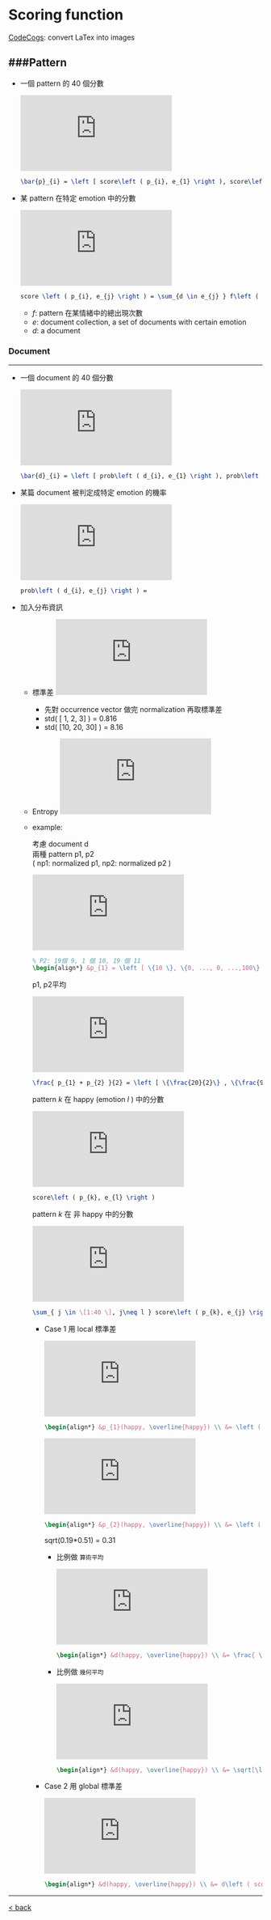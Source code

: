 # Scoring 	function 

[CodeCogs](http://latex.codecogs.com/): convert LaTex into images

###Pattern
---

* 一個 pattern 的 40 個分數

	![equation](http://latex.codecogs.com/gif.latex?%5Cbar%7Bp%7D_%7Bi%7D%20%3D%20%5Cleft%20%5B%20score%5Cleft%20%28%20p_%7Bi%7D%2C%20e_%7B1%7D%20%5Cright%20%29%2C%20score%5Cleft%20%28%20p_%7Bi%7D%2C%20e_%7B2%7D%20%5Cright%20%29%2C%20...%2C%20score%5Cleft%20%28%20p_%7Bi%7D%2C%20e_%7B40%7D%20%5Cright%20%29%20%5Cright%20%5D)
	
	```latex
	\bar{p}_{i} = \left [ score\left ( p_{i}, e_{1} \right ), score\left ( p_{i}, e_{2} \right ), ..., score\left ( p_{i}, e_{40} \right ) \right ]
	```

* 某 pattern 在特定 emotion 中的分數
	
	![equation](http://latex.codecogs.com/gif.latex?score%20%5Cleft%20%28%20p_%7Bi%7D%2C%20e_%7Bj%7D%20%5Cright%20%29%20%3D%20%5Csum_%7Bd%20%5Cin%20e_%7Bj%7D%20%7D%20f%5Cleft%20%28%20p_%7Bi%7D%2C%20d%20%5Cright%20%29)
	
	```latex
	score \left ( p_{i}, e_{j} \right ) = \sum_{d \in e_{j} } f\left ( p_{i}, d \right )
	```
	
	* _f_: pattern 在某情緒中的總出現次數 
	* _e_: document collection, a set of documents with certain emotion 
	* _d_: a document

### Document
---

* 一個 document 的 40 個分數

	![equation](http://latex.codecogs.com/gif.latex?%5Cbar%7Bd%7D_%7Bi%7D%20%3D%20%5Cleft%20%5B%20prob%5Cleft%20%28%20d_%7Bi%7D%2C%20e_%7B1%7D%20%5Cright%20%29%2C%20prob%5Cleft%20%28%20d_%7Bi%7D%2C%20e_%7B2%7D%20%5Cright%20%29%2C%20...%2C%20prob%5Cleft%20%28%20d_%7Bi%7D%2C%20e_%7B40%7D%20%5Cright%20%29%20%5Cright%20%5D)
	
	```latex
	\bar{d}_{i} = \left [ prob\left ( d_{i}, e_{1} \right ), prob\left ( d_{i}, e_{2} \right ), ..., prob\left ( d_{i}, e_{40} \right ) \right ]
	```
	
* 某篇 document 被判定成特定 emotion 的機率
	
	![equation](http://latex.codecogs.com/gif.latex?prob%5Cleft%20%28%20d_%7Bi%7D%2C%20e_%7Bj%7D%20%5Cright%20%29%20%3D)
	
	```latex
	prob\left ( d_{i}, e_{j} \right ) =
	```
	
* 加入分布資訊
	
	* 標準差 ![equation](http://latex.codecogs.com/gif.latex?%5CDelta_%7B%5Coverline%7Bp_%7Bi%7D%7D%7D) 
		* 先對 occurrence vector 做完 normalization 再取標準差
		* std( [ 1,  2,  3] ) = 0.816
		* std( [10, 20, 30] ) = 8.16
		
	* Entropy ![equation](http://latex.codecogs.com/gif.latex?%5Cvarepsilon_%7B%5Coverline%7Bp_%7Bi%7D%7D%7D)
	
	* example:

		考慮 document d  
		兩種 pattern p1, p2  
		( np1: normalized p1, np2: normalized p2 )

		![equation](http://latex.codecogs.com/gif.latex?%5Cbegin%7Balign*%7D%20%26p_%7B1%7D%20%3D%20%5Cleft%20%5B%20%5C%7B10%20%5C%7D%2C%20%5C%7B0%2C%20...%2C%200%2C%20...%2C100%5C%7D%20%5Cright%5D%2C%20%5CDelta_%7B%5Coverline%7Bp_%7B1%7D%7D%7D%3D%2015.81%2C%20%5CDelta_%7B%5Coverline%7Bnp_%7B1%7D%7D%7D%3D%200.15806%2C%20%5Cvarepsilon_%7B%5Coverline%7Bp_%7B1%7D%7D%7D%20%3D0%20%5C%5C%20%26p_%7B2%7D%20%3D%20%5Cleft%20%5B%20%5C%7B10%5C%7D%2C%20%5C%7B9%2C%20...%2C%2010%2C...%2C%2011%5C%7D%20%5Cright%5D%2C%20%5CDelta_%7B%5Coverline%7Bp_%7B2%7D%7D%7D%3D%200.98%2C%20%5CDelta_%7B%5Coverline%7Bnp_%7B2%7D%7D%7D%3D%200.00253%2C%20%5Cvarepsilon_%7B%5Coverline%7Bp_%7B2%7D%7D%7D%20%3D%205.27%20%5Cend%7Balign*%7D)
		
		```latex
		% P2: 19個 9, 1 個 10, 19 個 11
		\begin{align*} &p_{1} = \left [ \{10 \}, \{0, ..., 0, ...,100\} \right], \Delta_{\overline{p_{1}}}= 15.81, \Delta_{\overline{np_{1}}}= 0.15806, \varepsilon_{\overline{p_{1}}} =0 \\ &p_{2} = \left [ \{10\}, \{9, ..., 10,..., 11\} \right], \Delta_{\overline{p_{2}}}= 0.98, \Delta_{\overline{np_{2}}}= 0.00253, \varepsilon_{\overline{p_{2}}} = 5.27 \end{align*}
		```
	
		p1, p2平均
	
		![equation](http://latex.codecogs.com/gif.latex?%5Cfrac%7B%20p_%7B1%7D%20&plus;%20p_%7B2%7D%20%7D%7B2%7D%20%3D%20%5Cleft%20%5B%20%5C%7B%5Cfrac%7B20%7D%7B2%7D%5C%7D%20%2C%20%5C%7B%5Cfrac%7B9%7D%7B2%7D%2C%20...%2C%20%5Cfrac%7B10%7D%7B2%7D%2C%20...%2C%5Cfrac%7B111%7D%7B2%7D%20%5C%7D%20%5Cright%5D%2C%20%5CDelta_%7B%5Coverline%7B%5Cfrac%7B%20p_%7B1%7D%20&plus;%20p_%7B2%7D%20%7D%7B2%7D%20%7D%7D%3D%208.00%2C%20%5Cvarepsilon_%7B%5Coverline%7B%5Cfrac%7B%20p_%7B1%7D%20&plus;%20p_%7B2%7D%20%7D%7B2%7D%20%7D%7D%20%3D4.83)
		
		```latex
		\frac{ p_{1} + p_{2} }{2} = \left [ \{\frac{20}{2}\} , \{\frac{9}{2}, ..., \frac{10}{2}, ...,\frac{111}{2} \} \right], \Delta_{\overline{\frac{ p_{1} + p_{2} }{2} }}= 8.00, \varepsilon_{\overline{\frac{ p_{1} + p_{2} }{2} }} =4.83
		```
		
		pattern *k* 在 happy (emotion *l* ) 中的分數
		
		![equation](http://latex.codecogs.com/gif.latex?score%5Cleft%20%28%20p_%7Bk%7D%2C%20e_%7Bl%7D%20%5Cright%20%29)
		```latex
		score\left ( p_{k}, e_{l} \right )
		```
		
		pattern *k* 在 非 happy 中的分數
		
		![equation](http://latex.codecogs.com/gif.latex?%5Csum_%7B%20j%20%5Cin%20%5C%5B1%3A40%20%5C%5D%2C%20j%5Cneq%20l%20%7D%20score%5Cleft%20%28%20p_%7Bk%7D%2C%20e_%7Bj%7D%20%5Cright%20%29)
		
		```latex
		\sum_{ j \in \[1:40 \], j\neq l } score\left ( p_{k}, e_{j} \right )
		```
		
		* Case 1 用 local 標準差
		
			![equation](http://latex.codecogs.com/gif.latex?%5Cbegin%7Balign*%7D%20%26p_%7B1%7D%28happy%2C%20%5Coverline%7Bhappy%7D%29%20%5C%5C%20%26%3D%20%5Cleft%20%28%20score%5Cleft%20%28%20p_%7B1%7D%2Chappy%20%5Cright%20%29%2C%20score%5Cleft%20%28%20p_%7B1%7D%2C%5Coverline%7Bhappy%7D%20%5Cright%20%29%20%5Cright%20%29%20%5C%5C%20%26%3D%20%5Cleft%20%28%20score%5Cleft%20%28%20p_%7B1%7D%2Chappy%20%5Cright%20%29%2C%20%5Cfrac%7B%5Csum_%7Be%20%5Cin%20%5Coverline%7Bhappy%7D%20%7D%20score%5Cleft%20%28%20p_%7B1%7D%2C%20e%20%5Cright%20%29%7D%7B%20%5Cleft%20%7C%20%5Coverline%7Bhappy%7D%20%5Cright%20%7C%20%7D%20*%20%5CDelta%20%5Coverline%7Bp_%7B1%7D%7D%20%5Cright%20%29%5C%5C%20%26%3D%20%5Cleft%20%28%2010%2C%20%5Cfrac%7B100%7D%7B39%7D%20*%2015.8%20%5Cright%20%29%20%5C%5C%20%26%3D%20%5Cleft%20%28%2010%2C%2040.51%20%5Cright%20%29%20%5C%5C%20%26%3D%20%5Cleft%20%28%200.19%2C%200.81%20%5Cright%20%29%20%5C%5C%20%5Cend%7Balign*%7D)
			```latex
			\begin{align*} &p_{1}(happy, \overline{happy}) \\ &= \left ( score\left ( p_{1},happy \right ), score\left ( p_{1},\overline{happy} \right ) \right ) \\ &= \left ( score\left ( p_{1},happy \right ), \frac{\sum_{e \in \overline{happy} } score\left ( p_{1}, e \right )}{ \left | \overline{happy} \right | } * \Delta \overline{p_{1}} \right )\\ &= \left ( 10, \frac{100}{39} * 15.8 \right ) \\ &= \left ( 10, 40.51 \right ) \\ &= \left ( 0.19, 0.81 \right ) \\ \end{align*}
			```
			![equation](http://latex.codecogs.com/gif.latex?%5Cinline%20%5Cbegin%7Balign*%7D%20%26p_%7B2%7D%28happy%2C%20%5Coverline%7Bhappy%7D%29%20%5C%5C%20%26%3D%20%5Cleft%20%28%2010%2C%20%5Cfrac%7B390%7D%7B39%7D%20*%200.98%20%5Cright%20%29%20%5C%5C%20%26%3D%20%5Cleft%20%28%2010%2C%209.8%20%5Cright%20%29%20%5C%5C%20%26%3D%20%5Cleft%20%28%200.51%2C%200.49%20%5Cright%20%29%20%5C%5C%20%5Cend%7Balign*%7D)

			```latex
			\begin{align*} &p_{2}(happy, \overline{happy}) \\ &= \left ( 10, \frac{390}{39} * 0.98 \right ) \\ &= \left ( 10, 9.8 \right ) \\ &= \left ( 0.51, 0.49 \right ) \\ \end{align*}
			```
			
			sqrt(0.19*0.51) = 0.31
			
			* 比例做 `算術平均`
			
				![equation](http://latex.codecogs.com/gif.latex?%5Cbegin%7Balign*%7D%20%26d%28happy%2C%20%5Coverline%7Bhappy%7D%29%20%5C%5C%20%26%3D%20%5Cfrac%7B%20%5Csum_%7Bp%20%5Cin%20P%7D%20%5Comega_%7Bp%7D%20%7D%7B%20%5Cleft%20%7C%20P%20%5Cright%20%7C%20%7D%20%5C%5C%20%26%3D%20%5Cfrac%7B%20%5Comega_%7Bp_%7B1%7D%7D%20&plus;%20%5Comega_%7Bp_%7B2%7D%7D%20%7D%7B%202%20%7D%20%5C%5C%20%26%3D%20%5Cleft%20%28%20%5Cfrac%7B0.19&plus;0.51%7D%7B2%7D%2C%20%5Cfrac%7B0.81&plus;0.49%7D%7B2%7D%20%5Cright%20%29%20%5C%5C%20%26%3D%20%5Cleft%20%28%200.35%2C%200.65%20%5Cright%20%29%20%5C%5C%20%5Cend%7Balign*%7D)
				```latex
				\begin{align*} &d(happy, \overline{happy}) \\ &= \frac{ \sum_{p \in P} \omega_{p} }{ \left | P \right | } \\ &= \frac{ \omega_{p_{1}} + \omega_{p_{2}} }{ 2 } \\ &= \left ( \frac{0.19+0.51}{2}, \frac{0.81+0.49}{2} \right ) \\ &= \left ( 0.35, 0.65 \right ) \\ \end{align*}
				```
			* 比例做 `幾何平均`

				![equation](http://latex.codecogs.com/gif.latex?%5Cbegin%7Balign*%7D%20%26d%28happy%2C%20%5Coverline%7Bhappy%7D%29%20%5C%5C%20%26%3D%20%5Csqrt%5B%5Cleft%20%7C%20P%20%5Cright%20%7C%5D%7B%5Cprod_%7Bp%20%5Cin%20P%7D%20%5Comega_%7Bp%7D%7D%20%5C%5C%20%26%3D%20%5Csqrt%7B%20%5Comega_%7Bp_%7B1%7D%7D%20*%20%5Comega_%7Bp_%7B2%7D%7D%20%7D%20%5C%5C%20%26%3D%20%5Cleft%20%28%20%5Csqrt%7B0.19*0.51%7D%2C%20%5Csqrt%7B0.81*0.49%7D%20%5Cright%20%29%20%5C%5C%20%26%3D%20%5Cleft%20%28%200.31%2C%200.63%20%5Cright%20%29%20%5C%5C%20%5Cend%7Balign*%7D)

				```latex
				\begin{align*} &d(happy, \overline{happy}) \\ &= \sqrt[\left | P \right |]{\prod_{p \in P} \omega_{p}} \\ &= \sqrt{ \omega_{p_{1}} * \omega_{p_{2}} } \\ &= \left ( \sqrt{0.19*0.51}, \sqrt{0.81*0.49} \right ) \\ &= \left ( 0.31, 0.63 \right ) \\ \end{align*}
				```
				
		* Case 2 用 global 標準差
		
			![equation](http://latex.codecogs.com/gif.latex?%5Cbegin%7Balign*%7D%20%26d%28happy%2C%20%5Coverline%7Bhappy%7D%29%20%5C%5C%20%26%3D%20d%5Cleft%20%28%20score%5Cleft%20%28%20%5Cfrac%7Bp_%7B1%7D%20&plus;%20p_%7B2%7D%7D%7B2%7D%2Chappy%20%5Cright%29%2C%20score%5Cleft%20%28%20%5Cfrac%7Bp_%7B1%7D%20&plus;%20p_%7B2%7D%7D%7B2%7D%2C%5Coverline%7Bhappy%7D%20%5Cright%20%29%20%5Cright%20%29%20%5C%5C%20%26%3D%20d%5Cleft%20%28%20%5Cfrac%7B10%7D%7B2%7D%2C%20%5Cfrac%7B%5Cfrac%7B490%7D%7B39%7D%7D%7B2%7D%20*%208.00%5Cright%20%29%20%5C%5C%20%26%3D%20d%5Cleft%285%2C%206.28%5Cright%29%20%5C%5C%20%26%3D%20d%5Cleft%28%200.44%2C%200.56%5Cright%29%20%5C%5C%20%5Cend%7Balign*%7D)
			```latex
			\begin{align*} &d(happy, \overline{happy}) \\ &= d\left ( score\left ( \frac{p_{1} + p_{2}}{2},happy \right), score\left ( \frac{p_{1} + p_{2}}{2},\overline{happy} \right ) \right ) \\ &= d\left ( \frac{10}{2}, \frac{\frac{490}{39}}{2} * 8.00\right ) \\ &= d\left(5, 6.28\right) \\ &= d\left( 0.44, 0.56\right) \\ \end{align*}
			```
---

[< back](pattern.md)
